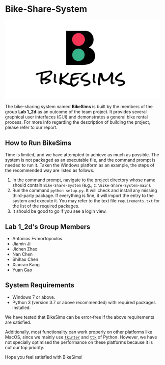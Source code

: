# Bike-Share-System

![banner.png](./bss/ui/img/banner.png)

The bike-sharing system named **BikeSims** is built by the members of the group **Lab 1_2d** as an outcome of the team project. It provides several graphical user interfaces (GUI) and demonstrates a general bike rental process. For more info regarding the description of building the project, please refer to our report.

## How to Run BikeSims

Time is limited, and we have attempted to achieve as much as possible. The system is not packaged as an executable file, and the command prompt is needed to run it. Taken the Windows platform as an example, the steps of the recommended way are listed as follows.

1. In the command prompt, navigate to the project directory whose name should contain `Bike-Share-System` (e.g., `C:\Bike-Share-System-main`).
2. Run the command `python setup.py`. It will check and install any missing third-party package. If everything is fine, it will import the entry to the system and execute it. You may refer to the text file `requirements.txt` for the list of the required packages.
3. It should be good to go if you see a login view.

## Lab 1_2d's Group Members

- Antonios Evmorfopoulos
- Jiamin Ji
- Jichen Zhao
- Nan Chen
- Shihao Chen
- Xiaoran Kang
- Yuan Gao

## System Requirements

- Windows 7 or above.
- Python 3 (version 3.7 or above recommended) with required packages installed.

We have tested that BikeSims can be error-free if the above requirements are satisfied.

Additionally, most functionality can work properly on other platforms like MacOS, since we mainly use [`tkinter`](https://docs.python.org/3/library/tkinter.html) and [`ttk`](https://docs.python.org/3/library/tkinter.ttk.html) of Python. However, we have not specially optimised the performance on these platforms because it is not our top priority.

Hope you feel satisfied with BikeSims!
